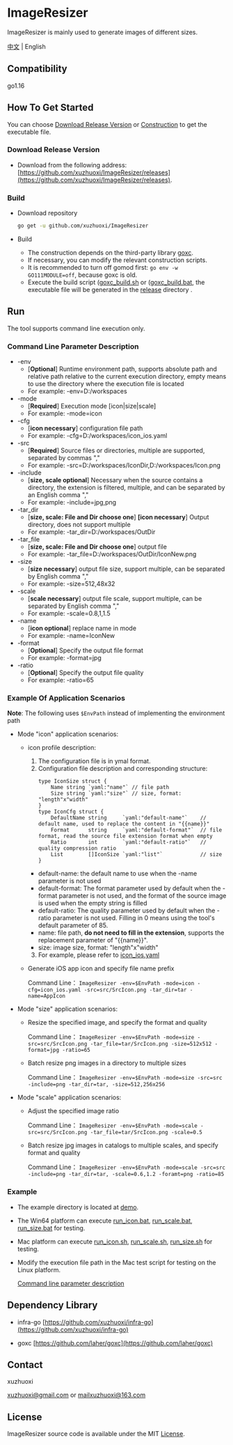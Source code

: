 # ImageResizer

ImageResizer is mainly used to generate images of different sizes.

[中文](/README.md) | English

## <span id="p1">Compatibility
go1.16

## <span id="p2">How To Get Started

You can choose [Download Release Version](#p2.1) or [Construction](#p2.2) to get the executable file.

### <span id="p2.1">Download Release Version

- Download from the following address: [https://github.com/xuzhuoxi/ImageResizer/releases](https://github.com/xuzhuoxi/ImageResizer/releases).

### <span id="p2.2">Build

- Download repository

	```sh
	go get -u github.com/xuzhuoxi/ImageResizer
	```

- Build

  + The construction depends on the third-party library [goxc](https://github.com/laher/goxc).
  + If necessary, you can modify the relevant construction scripts.
  + It is recommended to turn off gomod first: `go env -w GO111MODULE=off`, because goxc is old.
  + Execute the build script ([goxc_build.sh](/build/goxc_build.sh) or ([goxc_build.bat](/build/goxc_build.bat), the executable file will be generated in the [release](/build/release) directory .

## <span id="p3">Run

The tool supports command line execution only.

### <span id="p3.1">Command Line Parameter Description

  - -env 
    + [**Optional**] Runtime environment path, supports absolute path and relative path relative to the current execution directory, empty means to use the directory where the execution file is located
    + For example: 
      -env=D:/workspaces
  - -mode
    +  [**Required**] Execution mode [icon|size|scale]
    + For example: 
      -mode=icon
  - -cfg
    +  [**icon necessary**] configuration file path
    + For example: 
      -cfg=D:/workspaces/icon_ios.yaml
  - -src
    + [**Required**] Source files or directories, multiple are supported, separated by commas ","
    + For example: 
      -src=D:/workspaces/IconDir,D:/workspaces/Icon.png
  - -include
    + [**size, scale optional**] Necessary when the source contains a directory, the extension is filtered, multiple, and can be separated by an English comma ","
    + For example:
      -include=jpg,png
  - -tar_dir
    + [**size, scale: File and Dir choose one**] **[icon necessary**] Output directory, does not support multiple
    + For example:
      -tar_dir=D:/workspaces/OutDir
  - -tar_file
    + [**size, scale: File and Dir choose one**] output file
    + For example:
      -tar_file=D:/workspaces/OutDir/IconNew.png
  - -size
    + [**size necessary**] output file size, support multiple, can be separated by English comma ","
    + For example:
      -size=512,48x32
  - -scale
    +  [**scale necessary**] output file scale, support multiple, can be separated by English comma ","
    + For example:
      -scale=0.8,1,1.5
  - -name
    +  [**icon optional**] replace name in mode
    + For example:
      -name=IconNew 
  - -format
    +  [**Optional**] Specify the output file format
    + For example:
      -format=jpg
  - -ratio
    + [**Optional**] Specify the output file quality
    + For example:
      -ratio=65

### <span id="p3.2">Example Of Application Scenarios

**Note**: The following uses `$EnvPath` instead of implementing the environment path

- Mode "icon" application scenarios:

  + icon profile description:
  
	1. The configuration file is in ymal format.
	2. Configuration file description and corresponding structure:
		```golang
		type IconSize struct {
			Name string `yaml:"name"` // file path
			Size string `yaml:"size"` // size, format: "length"x"width"
		}
		type IconCfg struct {
			DefaultName string     `yaml:"default-name"`    // default name, used to replace the content in "{{name}}"
			Format      string     `yaml:"default-format"`  // file format, read the source file extension format when empty
			Ratio       int        `yaml:"default-ratio"`   // quality compression ratio
			List        []IconSize `yaml:"list"`            // size
		}
		```
	  - default-name: the default name to use when the -name parameter is not used
	  - default-format: The format parameter used by default when the -format parameter is not used, and the format of the source image is used when the empty string is filled
	  - default-ratio: The quality parameter used by default when the -ratio parameter is not used. Filling in 0 means using the tool's default parameter of 85.
	  - name: file path, **do not need to fill in the extension**, supports the replacement parameter of "{{name}}".
	  - size: image size, format: "length"x"width"
	3. For example, please refer to [icon_ios.yaml](/demo/icon_ios.yaml)

  + Generate iOS app icon and specify file name prefix

	 Command Line：
    `ImageResizer -env=$EnvPath -mode=icon -cfg=icon_ios.yaml -src=src/SrcIcon.png -tar_dir=tar -name=AppIcon`

- Mode "size" application scenarios:

  + Resize the specified image, and specify the format and quality

     Command Line：
    `ImageResizer -env=$EnvPath -mode=size -src=src/SrcIcon.png -tar_file=tar/SrcIcon.png -size=512x512 -format=jpg -ratio=65`

  + Batch resize png images in a directory to multiple sizes

     Command Line：
    `ImageResizer -env=$EnvPath -mode=size -src=src -include=png -tar_dir=tar, -size=512,256x256`

- Mode "scale" application scenarios:

  + Adjust the specified image ratio

     Command Line：
    `ImageResizer -env=$EnvPath -mode=scale -src=src/SrcIcon.png -tar_file=tar/SrcIcon.png -scale=0.5`

  + Batch resize jpg images in catalogs to multiple scales, and specify format and quality

     Command Line：
    `ImageResizer -env=$EnvPath -mode=scale -src=src -include=png -tar_dir=tar, -scale=0.6,1.2 -foramt=png -ratio=85`

### <span id="p3.3">Example

- The example directory is located at [demo](/demo).
- The Win64 platform can execute [run_icon.bat](/demo/run_icon.bat), [run_scale.bat](/demo/run_scale.bat), [run_size.bat](/demo/run_size.bat) for testing.
- Mac platform can execute [run_icon.sh](/demo/run_icon.sh), [run_scale.sh](/demo/run_scale.sh), [run_size.sh](/demo/run_size.sh) for testing.
- Modify the execution file path in the Mac test script for testing on the Linux platform.

  [Command line parameter description](#p3.1)

## <span id="p4">Dependency Library

- infra-go [https://github.com/xuzhuoxi/infra-go](https://github.com/xuzhuoxi/infra-go)

- goxc [https://github.com/laher/goxc](https://github.com/laher/goxc) 

## <span id="p5">Contact

xuzhuoxi 

<xuzhuoxi@gmail.com> or <mailxuzhuoxi@163.com>

## <span id="p6">License
ImageResizer source code is available under the MIT [License](/LICENSE).


